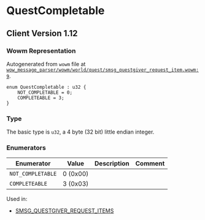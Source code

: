 # QuestCompletable

## Client Version 1.12

### Wowm Representation

Autogenerated from `wowm` file at [`wow_message_parser/wowm/world/quest/smsg_questgiver_request_item.wowm:9`](https://github.com/gtker/wow_messages/tree/main/wow_message_parser/wowm/world/quest/smsg_questgiver_request_item.wowm#L9).

```rust,ignore
enum QuestCompletable : u32 {
    NOT_COMPLETABLE = 0;
    COMPLETEABLE = 3;
}
```
### Type
The basic type is `u32`, a 4 byte (32 bit) little endian integer.
### Enumerators
| Enumerator | Value  | Description | Comment |
| --------- | -------- | ----------- | ------- |
| `NOT_COMPLETABLE` | 0 (0x00) |  |  |
| `COMPLETEABLE` | 3 (0x03) |  |  |

Used in:
* [SMSG_QUESTGIVER_REQUEST_ITEMS](smsg_questgiver_request_items.md)

